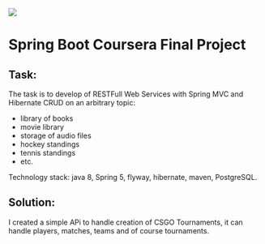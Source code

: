 ![](https://github.com/cstringer17/csgo-esport/actions/workflows/maven.yml/badge.svg)
# Spring Boot Coursera Final Project

## Task:
The task is to develop of RESTFull Web Services with Spring MVC and Hibernate CRUD on an arbitrary topic:
- library of books
- movie library
- storage of audio files
- hockey standings
- tennis standings
- etc.

Technology stack: java 8, Spring 5, flyway, hibernate, maven, PostgreSQL.

## Solution:
I created a simple APi to handle creation of CSGO Tournaments, it can handle players, matches, teams and of course tournaments.